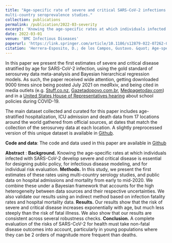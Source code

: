 ```yaml
---
title: "Age-specific rate of severe and critical SARS-CoV-2 infections estimated with
multi-country seroprevalence studies."
collection: publications  
permalink: /publication/2022-03-severity
excerpt: 'Knowing the age-specific rates at which individuals infected with SARS-CoV-2 develop severe and critical disease is essential for designing public policy, for infectious disease modeling, and for individual risk evaluation. In this study, we present the first estimates of these rates using multi-country serology studies, and public data on hospital admissions and mortality from early to mid-2020. We combine these under a Bayesian framework that accounts for the high heterogeneity between data sources and their respective uncertainties.'
date: 2022-03-01
venue: 'BMC Infectious Diseases'
paperurl: 'https://link.springer.com/article/10.1186/s12879-022-07262-0'
citation: 'Herrera-Esposito, D.; de los Campos, Gustavo. &quot; Age-specific rate of severe and critical SARS-CoV-2 infections estimated with multi-country seroprevalence studies. &quot; <i>BMC Infectious Diseases</i>. 22,311.'
---
```


In this paper we present the first estimates of severe and critical disease stratified by age for
SARS-CoV-2 infection, using the gold standard of serosurvey data meta-analysis and
Bayesian hierarchical regression models. As such,
the paper received wide attention, getting downloaded 9000 times since being
posted July 2021 on medRxiv, and being cited in media outlets (e.g.
[Stuff.co.nz](https://www.stuff.co.nz/national/health/coronavirus/126063294/covid19-nz-what-we-know-about-children-and-the-delta-variant),
[Gazetadopovo.com.br](https://www.gazetadopovo.com.br/ideias/vacinas-contra-covid-19-sao-seguras-para-adolescentes-o-que-voce-precisa-saber/),
[Medpagetoday.com](https://www.medpagetoday.com/infectiousdisease/covid19/94680)) and in
a [United States House of Representatives hearing](https://www.medpagetoday.com/infectiousdisease/covid19/94680) about
school policies during COVID-19.

The main dataset collected and curated for this paper includes age-stratified
hospitalization, ICU admission and death data from 17 locations around the world
gathered from official sources, at dates that match the collection of the
serosurvey data at each location. A slightly preprocessed version of
this unique dataset is available in
[Github](https://github.com/dherrera1911/estimate_covid_severity/blob/master/estimate_severity/data/collected_data/locations_serology_data.csv).

**Code and data**: The code and data used in this paper are available in [Github](https://github.com/dherrera1911/estimate_covid_severity/)

**Abstract** : **Background.** Knowing the age-specific rates at which individuals infected with SARS-CoV-2 develop severe and critical disease is essential for designing public policy, for infectious disease modeling, and for individual risk evaluation. **Methods.** In this study, we present the first estimates of these rates using multi-country serology studies, and public data on hospital admissions and mortality from early to mid-2020. We combine these under a Bayesian framework that accounts for the high heterogeneity between data sources and their respective uncertainties. We also validate our results using an indirect method based on infection fatality rates and hospital mortality data. **Results.** Our results show that the risk of severe and critical disease increases exponentially with age, but much less steeply than the risk of fatal illness. We also show that our results are consistent across several robustness checks. **Conclusion.** A complete evaluation of the risks of SARS-CoV-2 for health must take non-fatal disease outcomes into account, particularly in young populations where they can be 2 orders of magnitude more frequent than deaths.


